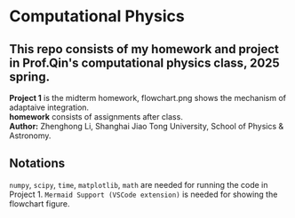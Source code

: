 # Computational Physics
## This repo consists of my homework and project in Prof.Qin's computational physics class, 2025 spring.
**Project 1** is the midterm homework, flowchart.png shows the mechanism of adaptaive integration.
<br>**homework** consists of assignments after class.
<br>**Author:** Zhenghong Li, Shanghai Jiao Tong University, School of Physics & Astronomy.
<br>
## Notations
`numpy`, `scipy`, `time`, `matplotlib`, `math` are needed for running the code in Project 1. `Mermaid Support (VSCode extension)`  is needed for showing the flowchart figure.